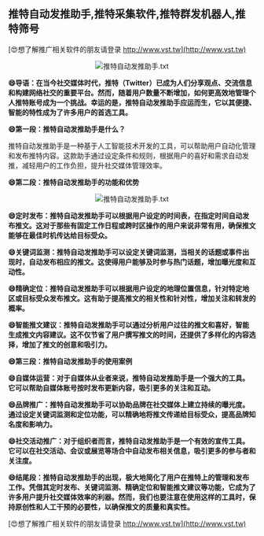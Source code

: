 ## **推特自动发推助手,推特采集软件,推特群发机器人,推特筛号**

[😍想了解推广相关软件的朋友请登录 http://www.vst.tw](http://www.vst.tw)

 <center><img src="https://vst.tw/MP4/tuiguang/png/6.png" alt="推特自动发推助手.txt"></center>

**😄导语：在当今社交媒体时代，推特（Twitter）已成为人们分享观点、交流信息和构建网络社交的重要平台。然而，随着用户数量不断增加，如何更高效地管理个人推特账号成为一个挑战。幸运的是，推特自动发推助手应运而生，它以其便捷、智能的特性成为了许多用户的首选工具。**

**😄第一段：推特自动发推助手是什么？**

推特自动发推助手是一种基于人工智能技术开发的工具，可以帮助用户自动化管理和发布推特内容。这款助手通过设定条件和规则，根据用户的喜好和需求自动发推，减轻用户的工作负担，提升社交媒体管理效率。

**😄第二段：推特自动发推助手的功能和优势**

 <center><img src="https://vst.tw/MP4/tuiguang/png/6.png" alt="推特自动发推助手.txt"></center>

**😄定时发布：推特自动发推助手可以根据用户设定的时间表，在指定时间自动发布推文。这对于那些有固定工作日程或跨时区操作的用户来说非常有用，确保推文能够在最佳时机传达给目标受众。**

**😄关键词监测：推特自动发推助手可以设定关键词监测，当相关的话题或事件出现时，自动发布相应的推文。这使得用户能够及时参与热门话题，增加曝光度和互动性。**

**😄精确定位：推特自动发推助手可以根据用户设定的地理位置信息，针对特定地区或目标受众发布推文。这有助于提高推文的相关性和针对性，增加关注和转发的概率。**

**😄智能推文建议：推特自动发推助手可以通过分析用户过往的推文和喜好，智能生成推文内容建议。这不仅节省了用户撰写推文的时间，还提供了多样化的内容选择，增加了推文的创意和吸引力。**

**😄第三段：推特自动发推助手的使用案例**

**😄自媒体运营：对于自媒体从业者来说，推特自动发推助手是一个强大的工具。它可以帮助自媒体账号按时发布更新内容，吸引更多的关注和互动。**

**😄品牌推广：推特自动发推助手可以协助品牌在社交媒体上建立持续的曝光度。通过设定关键词监测和定位功能，可以精确地将推文传递给目标受众，提高品牌知名度和影响力。**

**😄社交活动推广：对于组织者而言，推特自动发推助手是一个有效的宣传工具。它可以在社交活动、会议或展览等场合中自动发布相关信息，吸引更多的参与者和关注度。**

**😄结尾段：推特自动发推助手的出现，极大地简化了用户在推特上的管理和发布工作。凭借其定时发布、关键词监测、精确定位和智能推文建议等功能，它成为了许多用户提升社交媒体效率的利器。然而，我们也要注意在使用这样的工具时，保持原创性和人工干预的必要性，以确保推文的质量和真实性。**

[😍想了解推广相关软件的朋友请登录 http://www.vst.tw](http://www.vst.tw)



